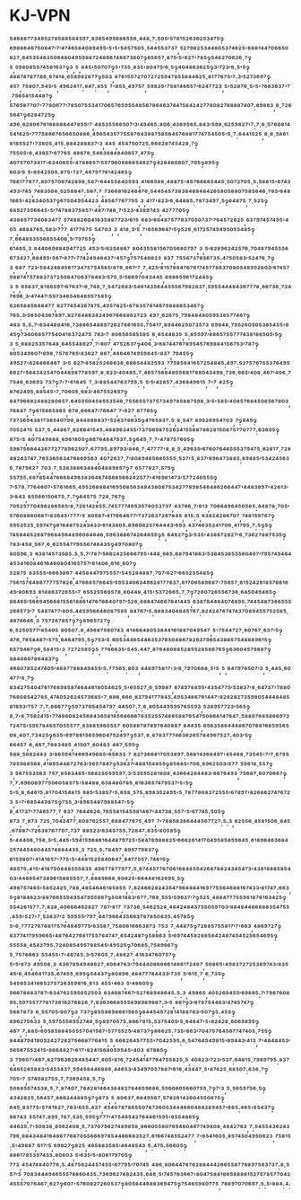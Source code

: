 # KJ-VPN
⁵⁴⁶⁸⁸⁷⁷³⁴⁸⁵²⁷⁸⁵⁸⁸⁵⁸⁴⁵⁹⁷·⁸³⁸⁵⁴⁹⁵⁶⁸⁶⁵⁵⁶·⁴⁴⁸·⁷:⁵⁰⁵′⁵⁷⁸¹⁵²⁶³⁶²⁵³⁴⁷⁵‽⁶⁹⁸⁸⁶⁴⁶⁷⁵⁰⁸⁴⁷′⁷′⁴⁷⁴⁶⁵⁸⁴⁰⁸⁹⁴⁹⁵'⁵'⁵'⁵⁴⁵⁷⁵⁰⁵·⁵⁴⁴⁵⁵³⁷³⁷,⁵²⁷⁹⁸²⁵³⁴⁴⁸⁰⁵³⁷⁴⁶²⁵'⁶⁸⁸¹⁴⁴⁷⁰⁶⁶⁵⁰⁸²⁷·⁶⁴⁵³⁵⁴⁶³⁵⁰⁶⁴⁸⁰⁴⁹⁵⁹⁸⁸⁷²⁴⁸⁶⁶⁷⁴⁶⁸⁷³⁸⁰⁷‽⁶⁵⁶⁵⁷·⁸⁷⁵′⁵'⁶²⁷'⁷⁸⁵‽⁵⁴⁸²⁷⁰⁶²⁶·⁷‽⁵,⁵⁹⁸⁰⁸⁵⁵⁷⁴⁵⁸¹⁶³⁷‽³,⁵,⁸⁴⁵'⁵⁰⁷⁰⁷‽⁵'⁷³⁵·⁸³⁵'⁸⁰⁴⁷⁵′⁶·⁵‽⁴⁰⁴⁸⁶³⁶²⁵‽³′⁷²³′⁶·⁵'⁵‽⁴⁸⁸⁷⁴⁷⁸⁷⁷⁸⁶·⁶⁷⁴¹⁸·⁶⁵⁸⁹⁸²⁶⁷⁷‽⁵⁰³,⁸⁷⁶¹⁵⁵⁷²⁷⁰⁷²⁷²⁵⁹⁴⁷⁸⁵⁵⁸⁸⁴⁶²⁵·⁸¹⁷⁷⁶⁷⁵′⁷:³′⁵²⁷³⁶⁹⁷‽⁴⁵⁷,⁷⁵⁸⁰⁷:⁵⁴⁵′⁵,⁴⁹⁶²⁴¹⁷:⁸⁴⁷:⁸⁵⁵,⁷'⁸⁵⁵·⁴⁹⁷⁵⁷,⁵⁹⁸³⁵'⁷⁵⁸¹⁴⁶⁶⁵⁷′⁶²⁴⁷⁷²³,⁵'⁵²⁸⁷⁶·⁵'⁵'⁷⁶⁶³⁶³⁷'⁷,⁷⁵⁶⁵⁸¹⁵⁴⁴⁸⁷‽⁵⁷⁶⁵⁸⁷⁷⁰⁷'⁷⁷⁸⁰⁶⁷⁷′⁷⁸⁵⁰⁷⁵⁵³⁴¹⁷⁰⁶⁵⁷⁶⁵⁹⁵⁵⁴⁸⁵⁶⁷⁸⁶⁴⁶³⁷⁴⁴¹⁵⁸⁴²⁴²⁷⁷⁸⁰⁸²⁷⁴⁸⁸⁸⁷⁴⁰⁷:⁸⁹⁸⁶³,⁶·⁷²⁶⁵⁶⁴⁷‽⁶²⁸⁴⁷²⁵‽⁴⁹⁶·⁶²⁸⁰⁶⁷⁶¹⁶⁸⁸⁸⁸⁴⁴⁷⁸⁹⁵′⁷,⁴⁸⁵³⁵⁵⁶⁸⁵⁰⁷′³′⁴⁹⁴⁶⁵:⁸⁰⁶·⁴³⁶⁹⁵⁶⁵:⁸⁴³′⁵⁹⁸·⁶²⁵⁹⁸²⁷'⁷:⁷·⁶·⁵⁷⁶⁰⁸¹⁴⁵⁴¹⁶²⁵'⁷⁷⁷⁵⁸⁶⁶⁷⁶⁵⁶⁶⁵⁰⁸⁸⁶·⁴⁹⁶⁵⁴³⁵⁷⁷⁵⁵⁸⁷⁶⁴³⁸⁸⁷⁵⁸⁵⁶⁴⁵⁷⁶⁸⁸¹⁷⁷⁴⁷⁵⁴⁵⁰⁵'⁵·⁷:⁶⁴⁴¹⁵²⁵,⁸·⁸·⁵⁸⁶¹⁸¹⁸⁵⁵²⁷'⁷³⁸⁰⁵·⁴¹⁵:⁸⁸⁴²⁸⁸⁸³⁷′³,⁴⁴⁵,⁴⁵⁴⁷⁵⁰⁷²⁵:⁶⁶⁸²⁸⁷⁴⁵⁴²⁸·⁷‽⁷⁵⁵⁰⁵'⁶·⁴³⁸⁵⁷′⁶⁷⁷⁶⁵,⁴⁸⁶⁷⁸·⁵⁴⁶³⁸⁸⁴⁸⁴⁰⁶⁵⁷·⁴⁷⁵‽⁴⁰⁷⁵⁷⁰⁷³⁴¹⁷'⁶³⁴⁰⁶⁵⁵'⁴⁷⁸⁸⁶⁵⁷′⁵⁵⁷⁹⁶⁰⁸⁸⁶⁸⁵⁴⁶²⁷‽⁴²⁸⁴⁸⁰⁸⁰⁷·⁷⁰⁵‽⁸⁹⁵‽⁶⁰³′⁵,⁵'⁶⁹⁴²⁵⁰⁵:⁸⁷⁵'⁷²⁷·⁴⁶⁷⁹⁷⁷⁴¹⁴²⁴⁶⁵‽⁷⁶⁶¹⁷⁷⁸⁷⁷:⁸⁰⁷⁵⁷⁰⁶⁷⁴²⁸⁹⁸·⁵⁸⁷'⁶⁴⁴⁵⁵⁸⁴⁰⁵⁹³,⁴¹⁶⁶⁵⁸⁸·⁴⁸⁸⁷⁵'⁴⁵⁷⁶⁶⁶⁶⁵⁴⁴⁵·⁵⁰⁷²⁷⁰⁵·⁵:⁵⁸⁸¹⁵'⁶⁷⁴³⁴⁹³′⁷⁴⁵,⁷⁴⁸³⁵⁶⁸·⁵²⁵⁸⁸⁴⁷:⁵⁶⁷:⁷,⁷³⁶⁶⁸¹⁶²⁴⁸⁴⁷⁶·⁵⁴⁴⁵⁴⁵⁷³⁸³⁸⁴⁸⁸⁴⁸⁴²⁶⁵⁸⁰⁵⁸⁸⁰⁷⁵⁸⁵⁶⁴⁶·⁷⁸⁵′⁶⁴⁸¹⁸⁶⁵'⁴²⁸³⁴⁰⁵³⁷‽⁶⁷⁵⁰⁴⁹⁵⁴⁴²³,⁴⁸⁵⁶⁷⁷⁶⁷⁷⁹⁵,³,⁴¹⁷'⁸²³′⁶·⁶⁴⁸⁸⁵:⁷⁸⁷³⁴⁹⁷·⁵‽⁶⁴⁸⁷⁵,⁷·⁵²⁵‽⁶⁸⁵²⁷³⁵⁶⁶⁴⁵'⁵′⁷⁴⁷⁸⁸³⁷⁵⁸⁵⁷'⁴⁸⁷′⁷⁴⁸·⁷′⁵²³′⁴³⁸⁹⁷⁴³,⁴²⁷⁷⁷⁰⁵‽⁴³⁸⁸⁵⁷⁷³⁴⁰⁸³⁴⁷⁷,⁵⁷⁴⁸⁸²⁶⁰⁴¹⁶³⁵⁸⁸⁷⁷²³′⁶¹⁵,⁶⁸³′⁸⁰⁴⁸⁷⁵⁷⁷⁸³⁷⁰⁵⁰⁷³⁷′⁷⁶⁴⁵⁷²⁶²⁵,⁶³⁷⁹⁷⁴⁵⁷⁴⁹⁵'⁴⁰⁵,⁴⁶⁸⁴⁷⁶⁵:⁵⁸³′⁷⁷⁷,⁴¹⁷⁷⁶⁷⁵,⁵⁴⁷⁰³,³,⁴¹⁸·³′⁵,⁷'⁶⁵⁶⁹⁶⁴⁷′⁵‽⁵²⁶·⁶¹⁷²⁵⁷⁴⁹⁴⁹⁵⁰⁵⁵⁴⁸⁵‽⁷:⁶⁶⁴⁸⁵³⁵⁵⁶⁶⁵⁵⁴⁰⁶·⁵′⁷⁹⁷⁵⁵‽⁶¹⁴⁶⁵·³,⁸⁴⁴⁰⁶⁹⁸⁸⁴⁹⁴⁷⁷²⁵,⁴⁵³′⁵′⁶²⁵⁸⁸⁶⁷,⁸⁰⁴³⁵⁵⁸¹⁵⁶⁷⁰⁵⁶⁸⁰⁷⁹⁷,³,⁵′⁸²⁸⁹⁶²⁴²⁵⁷⁶·⁷⁰⁴⁸⁷⁹⁴⁵⁵⁵⁶⁶⁷³⁴²⁷·⁶⁸⁴⁹⁵'⁵⁶⁷′⁸⁷⁷'⁷⁷⁴²⁴⁹⁴⁸⁴³⁷'⁴⁵⁷‽⁷⁵⁷⁵⁴⁰⁸²³,⁸³⁷,⁷⁵⁵⁶⁷³⁷⁶⁵⁶⁷³⁵:⁴⁷⁵⁰⁵⁸³′⁵²⁴⁷⁶·⁷‽³,⁶⁸⁷,⁷²³′⁵⁸⁴²⁴⁸⁴⁵⁶¹⁷³⁴⁷⁵⁷⁵⁴⁵⁶⁵′⁸⁷⁶·⁸⁶⁷′⁷,⁷·⁴²⁵′⁶¹⁵⁷⁸⁸⁴⁷⁶⁷⁶¹⁷⁴⁵⁷⁷⁸⁶³⁷⁰⁸⁰⁵⁴⁸⁹⁵²⁸⁰³′⁶⁷⁴⁵⁷⁹⁸⁸⁷⁴⁷⁵⁷⁸⁸³⁷³⁷²⁵⁰⁶⁴⁷⁰⁶³⁷⁸⁴⁸³′⁵⁷⁵·⁵′⁵⁶⁶⁹⁷⁰⁴³⁴⁴⁵,⁶⁹⁸⁶⁵⁹⁶¹⁷²⁴⁴⁵‽³,⁵,⁶⁵⁸³⁷·⁸¹⁸⁶⁵⁹⁷′⁶⁷⁶³⁷'⁶·⁷⁴⁸·⁷·⁵⁴⁷²⁶⁸³′⁵⁴⁶¹⁴³⁵⁸⁴⁴⁵⁵⁵⁶⁷⁹⁸²⁸³⁷:⁵⁹⁵⁵⁴⁴⁴⁸⁴³⁶⁷⁷⁷⁸·⁶⁶⁷³⁶·⁷²⁴⁷⁶⁹⁶·³′⁴⁷⁴⁴⁷′⁵⁵⁷³⁴⁶⁵⁴⁶⁴⁶⁹⁵⁷⁵⁸⁵‽⁶³⁶⁵⁸⁸⁵⁶⁸⁸⁴⁷⁷,⁸²⁷⁷⁴⁵⁴³⁶⁷⁴⁷⁵:⁴⁹⁵⁷⁸²⁵'⁶⁷⁸³⁵⁷⁸¹⁴⁶⁷⁹⁸⁸⁸⁶⁵³⁴⁶⁷‽⁷⁶⁵:³′⁵⁶⁵⁰⁴³⁶⁷⁸⁹⁷:⁸²⁷⁸⁴⁸⁶³⁸²⁴⁹⁶⁷⁶⁶⁸⁸⁶²⁷²³,⁴⁹⁷·⁶²⁶⁷⁵·⁷⁹⁸⁴⁸⁴⁸⁰⁵⁹⁵³⁸⁵⁷⁷⁴⁶⁷‽⁴⁸³,⁵:⁵:⁷'⁶³⁴⁴⁸⁸⁴¹⁶·⁷³⁸⁸⁶⁵⁴⁸⁸⁹⁷²⁶²⁷⁸⁶¹⁶⁵⁵:⁷⁵⁴¹⁷·⁸⁹⁴⁴⁶²⁵⁰⁷³⁵⁷³,⁶⁹⁸⁴⁸·⁷⁹⁵²⁶⁰⁵⁰⁵³⁶⁵⁴⁵⁵'⁶⁴⁵‽⁷³⁴⁰⁶⁸⁵⁷⁷⁵⁴⁰⁴¹⁸³⁷²⁴⁷⁵,⁷⁶³′⁷,⁸⁰⁶⁵⁶⁵⁸⁵⁵⁸⁵,⁶·⁶⁵⁴⁴⁸³⁵,⁵:⁸⁵⁵⁹⁷′⁸⁸⁶⁵⁷⁵⁵⁷⁷⁷⁴³⁸¹⁸⁸⁵⁰⁵′⁵‽³,⁵·⁶⁸⁸²⁵³⁵⁷⁶⁴⁸·⁶⁴⁵⁵⁴⁸⁶²⁷·⁷'⁶⁰⁷,⁴⁷⁵²⁶³⁷‽⁴⁰⁶·³′⁶⁸⁷⁴⁴⁷⁶⁷⁸⁹⁵⁴⁵⁷⁶⁹⁸⁸⁴¹⁵⁶⁷⁵³′⁷⁸⁷‽⁸⁰⁵³⁴⁹⁶⁰⁷′⁸⁹⁸·⁷⁵⁷⁶⁷⁶⁵′⁸³⁶²⁷,⁸⁶⁷·⁴⁴⁶⁴⁶⁷⁴⁹⁵⁹⁸⁴⁵'⁸³⁷,⁷⁹⁴⁵⁵‽⁴⁹⁵²⁷'⁶²⁶⁸⁶⁶⁴⁶⁷,³′⁵,⁶²⁷′⁸⁵⁸²⁵²⁶⁸⁶³⁸·⁶⁸⁶⁵⁴⁴⁸²⁵⁹³,⁷⁷⁵⁸⁵⁶⁴¹⁶⁵⁷²⁵⁴⁸⁴⁵:⁸⁹⁷:⁵²⁷⁵⁷⁶⁷⁵⁵³⁷⁶⁴⁹⁵⁶⁶²⁷'⁵⁶⁴³⁴²⁵⁴⁷⁰⁴⁴⁸⁹⁸⁷⁷⁸⁵⁹⁷·⁸·⁶²³′⁴⁰⁴⁸⁵:⁷·⁴⁶⁵⁷⁵⁶⁸⁴⁸⁰⁵⁶⁸¹⁷⁸⁸⁰⁴³⁴⁹⁸·⁷³⁶·⁶⁶⁵′⁴⁰⁸·⁴⁶⁷′⁴⁰⁶·⁷⁷⁵⁴⁶·⁶³⁶⁹³,⁷³⁷‽⁷'⁷'⁶¹⁸⁴⁵,⁷·³′⁸⁸⁵⁴⁴⁷⁶³⁷⁹⁵:⁵,⁵′⁵′⁴²⁸⁵⁷:⁴³⁶⁸⁴⁹⁶¹⁵,⁷'⁷,⁴²⁵‽⁸⁷⁶²⁴⁹⁵·⁸⁸⁵⁴⁵'⁷·⁷⁰⁶⁰⁵·⁶⁸³′⁴⁶⁷⁵⁵²⁶⁵⁷‽⁸⁴⁷⁹⁶⁶⁸²⁴⁸⁸²⁸⁰⁶⁵⁷:⁶⁴⁵⁹⁵⁰⁴⁵⁸⁵⁵³⁵⁴⁶·⁷⁵⁵⁶⁵⁵⁷³⁷⁵⁷³⁴⁹⁷⁸⁵⁸⁸⁷⁵⁹⁸·³′⁵'⁵⁸⁵′⁴⁰⁸⁵⁷⁶⁸⁴⁵⁰⁸⁵⁶⁷⁸⁰³,⁷⁶⁸⁴⁷,⁷‽⁶¹⁵⁸⁶⁵⁸⁶⁵,⁶⁷⁸·⁶⁶⁶⁴⁷′⁷⁶⁶⁴⁷,⁷'⁶²⁷,⁶⁷⁷⁶⁵‽⁷³⁷³⁶⁹⁴³⁸¹⁷³⁶⁵⁴⁰⁷⁹⁸·⁸⁴⁴⁸⁸⁸⁸³⁷'⁵²⁴³⁷⁸⁶³⁵‽⁴⁷⁶⁵⁸³⁷:⁵,⁸·⁵⁴⁷,⁸⁹⁵²⁶⁹⁵⁴⁷⁰³,⁷‽⁸⁴⁵‽⁷⁰⁵²⁴¹⁵,⁵³⁷·⁵·⁴⁴⁸⁶⁷·⁸²⁶⁶⁴¹⁵⁴⁵:⁴⁶⁸⁹⁶³⁴⁵⁵′⁷³⁷⁰⁶⁹⁸⁷⁵²⁶³⁴¹⁵⁵⁶⁸⁷⁸⁶²⁸¹⁵⁰⁸⁷⁵⁷⁷⁰⁷⁷⁷:⁶³⁶⁹⁵‽⁸⁷⁵'⁵,⁸⁰⁷⁵⁴⁹⁸⁸⁸·⁸⁹⁶¹⁸⁰⁵‽⁸⁶⁷⁶⁴⁶⁴⁷⁵³⁷:⁵‽⁶⁴⁵·⁷·⁷'⁴⁷⁸⁷⁵⁷⁶⁰⁵‽⁵⁹⁸⁷⁵⁶⁶⁴⁴³⁶⁷⁷²⁷⁷⁸⁹⁶²⁵⁰⁷:⁶⁷⁷⁹⁵:⁸⁹⁷⁹³′⁸⁴⁶·⁷·⁴⁷⁷⁷⁷'⁸·⁸·⁵·⁴⁹⁶³⁵′⁶⁷⁶⁰⁷⁶⁴⁶⁵⁵⁵³⁷⁹⁴⁷⁵·⁶²⁸¹⁷·⁷²⁸⁴⁸²⁴³⁷⁴⁷:⁷⁶⁵³⁶⁵⁶³⁴⁷⁶⁸⁶⁹⁵⁶³,⁴⁰⁷²⁶²⁷·⁷′⁸⁰⁸⁹⁴⁶⁵⁶⁸⁵⁵⁵⁵·⁵³⁷'⁵·⁸³⁷′⁸⁹⁶⁴⁷³⁸⁸⁵:⁶⁹⁴⁸⁵′⁵³⁴²⁴⁵⁶³⁶·⁷⁸⁷⁵⁶²⁷,⁷⁰³,⁷·⁵³⁸³⁸⁸⁶³⁴⁸⁴⁰⁴⁸⁸⁹⁸⁵⁷‽⁷,⁶⁵⁷⁷⁸²⁷:⁵⁷⁵‽⁵⁵⁷⁵⁵:⁸⁶⁷⁸⁵⁴⁴⁷⁶⁶⁶⁸⁴⁹⁶³⁸³⁶⁴⁶⁷⁴⁶⁶⁸⁵⁶⁶²⁴²⁵⁷⁷'⁴¹⁶⁹⁸¹⁴⁷³′⁵⁷⁷²⁴⁰⁵⁵⁵‽⁷′⁵⁷⁸·⁷⁷⁶⁴⁶⁰⁷'⁵⁷⁶¹⁶⁶⁵·⁴⁹⁵²⁶⁸⁸⁸⁴¹⁶⁹⁵⁰⁸⁵⁶³⁴⁸⁴³⁸⁰⁸⁷⁵³⁴²⁷⁷⁸⁹⁸⁵⁴⁶⁴⁸⁶²⁶⁶⁴⁴⁷'⁴⁴⁸³⁸⁹⁷'⁴²⁶¹³′³′⁸⁴³,⁸⁵⁵⁶⁶¹⁵⁰⁶⁷⁵·⁷:⁷‽⁶⁴⁵⁷⁵,⁷²⁸·⁷⁶⁷‽⁷⁰⁵²⁵⁷⁷⁰⁴⁹⁶²⁸⁶⁵⁸⁵′⁸·⁷²⁸¹⁴²⁸⁵⁵:⁷⁴⁵⁷⁷⁷⁴⁶⁵³⁵⁷⁸⁰⁵³⁷³⁷,⁴³⁷⁶⁶·⁷′⁸¹³,⁷⁰⁶⁶⁴⁹⁶⁴⁵⁰⁵⁸⁵:⁴⁴⁸⁷⁸·⁷⁰⁵'⁵⁷⁶⁰⁸⁶⁶⁰⁶⁸⁷'⁸³⁶⁴⁵'⁷⁷⁷'⁵,⁸⁰⁵⁶⁷′⁴¹⁷⁶⁶⁴⁶⁷⁷′⁷³⁷²⁶³⁷²⁶⁷⁸⁴⁵,⁸¹⁵:⁵,⁶³⁸²⁴²⁸⁶⁷⁰⁷,⁷⁴⁸¹⁵⁹⁷⁶⁷‽⁵⁹⁵³⁵²⁵·⁵⁹⁷⁴⁷‽⁶¹⁶⁴⁸⁷⁵²⁴³⁴³³′⁶¹⁴³⁸⁰⁵:⁶⁹⁶⁰⁸²⁵⁷⁶⁴⁴⁴³′⁶⁹³,⁴³⁷⁴⁶³⁵²⁴¹⁷⁰⁶·⁴¹⁷⁹⁵·⁷:⁵‽⁵‽⁷⁴⁵⁸⁴⁸⁵²⁶⁸⁷⁹⁶⁸⁴⁹⁶⁴⁸⁹⁶⁰⁸⁴⁶⁴⁶·⁵⁹⁶³⁸⁸⁶⁷⁴²⁶⁴⁶⁵⁵‽⁵,⁶⁴⁶²⁷‽³′⁵³⁵'⁴³⁸⁸⁷²⁸²⁷′⁶·⁷³⁶²⁷⁸⁸⁷⁵³⁵‽⁷⁸³′⁴⁵⁸·⁵⁶⁷·⁶·⁶²⁵⁵⁴⁷⁷⁹⁵⁵⁶⁷⁴⁸⁴³⁵‽⁴⁹⁷⁰⁸⁰⁷‽⁸⁰⁵⁹⁶·³,⁶³⁸¹⁴⁵⁷³⁵⁶⁵:⁵·⁵:⁷′⁷⁸⁷′⁵⁶⁶²⁴²⁵⁶⁶⁶⁷⁹⁵'⁴⁴⁸·⁶⁶⁵:⁶⁸⁷⁹⁴¹⁸⁶³′⁵³⁶⁴⁵³⁶⁵⁵⁵⁶⁰⁴⁰⁷′⁷⁹⁵⁷⁴⁹⁴⁶⁴⁴⁵³⁴¹⁶⁰⁸⁴⁶¹⁶⁴⁶⁰⁸⁰⁴¹⁶⁵⁷⁵⁷′⁶¹⁴⁰⁶·⁶¹⁶·⁸⁰⁷‽⁵²⁸⁷⁵,⁸³⁵⁵⁵'⁶⁶⁶³⁸⁶⁷,⁴⁴⁵⁸⁴⁴⁷⁹⁷⁵⁵⁵⁷′⁵⁴⁵²⁸⁴⁸⁸⁷·⁷⁰⁷′⁶²⁷′⁶⁶⁵²⁵⁵⁴⁸⁵‽⁷⁵⁶¹⁵⁷⁸⁴⁸⁶⁷⁷⁷⁷⁵⁷⁸²⁶·⁴⁷⁶⁶⁸⁵⁷⁶⁶⁴⁵′⁵⁹⁵³⁴⁰⁶³⁴⁹⁶²⁸¹⁷⁷⁶³⁷:⁶¹⁷⁰⁶⁵⁸⁹⁶⁸⁷'⁷⁵⁶⁵⁷·⁶¹⁵²⁴²⁶¹⁸⁵⁷⁶⁶¹⁶⁴⁵′⁸⁰⁶⁹³,⁸¹⁴⁸⁶³⁷²⁶⁵⁵'⁷,⁶⁵⁵²⁵⁵⁶⁰⁵⁷⁸·⁸⁰⁴⁴⁸·⁴¹⁵'⁵³⁷²⁶⁶⁵:⁷·⁷‽⁷²⁶⁰⁷²⁶⁵⁵⁶⁷³⁶·⁶⁴⁵⁰⁴⁹⁴⁶⁵‽⁸⁶⁴⁶⁵′⁵⁶⁶⁹⁴⁵⁶⁶⁸¹⁵⁵⁶¹⁸⁸⁶¹⁴⁷⁶⁷⁶⁶⁴⁰⁷⁹⁷′⁵²⁶·⁶⁸⁶⁴⁷⁴⁶⁶⁷⁶⁴¹⁴⁴⁵,⁶³⁸⁷⁸⁴⁴⁶⁴⁰⁷⁴⁸⁹⁵:⁷⁴⁴⁵⁴⁸⁷³⁶⁶⁵⁵⁵²⁶⁶⁵⁷³′⁷,⁵⁴⁸⁷⁴⁷⁷′⁸⁰⁵:⁴⁴⁵⁹⁵⁶⁶⁴⁶⁰⁸⁷⁵⁸⁵,⁸⁴⁷⁶⁷′⁵:⁶⁸⁸³⁴⁰⁴⁸⁴⁵⁷⁶⁷:⁸²⁴²⁴⁷⁶⁷⁴⁷⁴³⁷⁰⁸⁹⁴⁵⁵⁷⁵²⁵⁸⁵·⁴⁸⁷⁴⁶⁴⁶·³,⁷⁵⁷²⁶⁷⁸⁵⁷‽⁷‽⁸⁹⁶⁵⁷²⁷‽⁶·⁵²⁵⁰⁵⁷⁷′⁸⁵⁴⁰⁵,⁸⁰⁵⁰⁷:⁸·⁴⁹⁶⁸⁷⁵⁶⁰⁷⁴³,⁴¹⁴⁶⁶⁴⁸⁰⁵³⁸⁴⁴¹⁶¹⁸⁸⁷⁰⁴⁹⁵⁴⁷,⁵'⁷⁵⁴⁴⁷²⁷·⁶⁰⁷⁶⁷·⁶³⁷′⁵‽⁴⁷⁶·⁷⁸⁵⁴⁴⁸⁷'⁵⁷⁵·⁶⁴⁶⁴⁷⁹⁵:⁵‽⁷⁵³′⁵,⁶⁰⁵³⁴⁴⁶⁵⁴⁴⁶³⁵³⁷⁸⁵⁰⁴⁸⁶⁷⁸²⁶³⁷⁹⁶⁵⁴³⁸⁸⁵⁷⁵⁴⁸⁸⁸⁹⁶¹⁵‽⁶⁵⁷⁹⁴⁶⁷‽⁶·⁵⁸⁴¹⁵'³,⁷²⁷²⁵⁸⁵‽⁵,⁷⁷⁶⁶⁶³⁵'⁵⁴⁵:⁴⁴⁷·⁸⁷⁶⁴⁸⁰⁸⁸⁵²⁸⁵⁵²⁸⁵⁸⁶⁷⁶⁵‽⁶³⁶⁰⁴⁵⁷⁹⁸⁸⁷‽⁸⁸⁴⁰⁶⁰⁷⁸⁶⁴⁸³⁷‽⁴⁶⁸⁰⁷⁸⁵²⁴⁷⁴⁰⁵′⁴⁸⁸⁷⁷⁸⁸⁸⁴⁹⁴⁵⁵′⁵:⁷⁷⁵⁶⁵:⁸⁰³,⁴⁴⁸⁹⁷⁵⁸¹⁷'³′⁸·⁷⁹⁷⁰⁶⁶⁸·⁵'⁵,⁵,⁶⁴⁷⁹⁷⁶⁵⁰⁷′³,⁵·⁴⁴⁵·⁶⁰⁴⁷⁷′⁸·⁷‽⁸³⁴²⁷⁵⁴⁰⁴⁷⁶¹⁷⁶⁸⁹⁸⁵⁸⁷⁴⁶⁴⁴⁶¹⁸⁰⁵⁴⁶²⁵·⁵'⁶⁵⁵²⁷·⁶·⁵⁹⁸⁸⁷,⁸⁷⁴⁹⁷⁸⁸⁹⁵'⁴³⁵⁴⁷⁷⁵′⁵³⁸³⁷′⁸·⁶⁴⁷³⁷'⁷⁶⁸⁰⁷⁶⁸⁰⁸⁵⁴²⁷⁸⁵·⁴⁷⁴⁰⁵²⁶²⁴⁵⁷³⁶⁸⁵'⁷·⁸⁸⁶·⁶⁶⁶·⁸³⁷⁹⁴¹⁷⁷⁸⁴⁵:⁴⁹⁵³⁴⁶⁶⁷⁶¹⁴⁴⁷'⁸²⁸²⁸²⁷³⁵⁹⁸⁰⁵⁴⁴⁴⁸⁴⁸⁵⁸¹⁸⁹³′⁷⁵⁷,⁷:⁷:⁶⁶⁶⁷⁷‽⁵⁹⁷³⁷⁰⁵⁴⁵⁴⁷⁹⁷,⁴⁴⁵⁰⁷:⁷:⁶·⁸⁰⁵⁴⁴⁹⁵⁹⁵⁷⁶⁵⁵⁹³,⁵³⁸⁹⁵⁷⁷²³′⁵⁶⁵‽⁸·⁷'⁸·⁷⁵⁸²⁴¹⁵'⁷⁷⁴⁸⁶⁰⁸²⁴⁵⁶⁸⁴³⁶⁵⁸¹⁸⁵⁶⁸⁶⁶⁶⁷⁸³⁵²⁵⁵⁷⁴⁸⁶⁵⁸⁸⁷⁶⁵⁴⁷⁵⁰⁸⁶⁶¹⁴⁷⁶⁴⁷:⁵⁸⁸⁰⁷⁶⁸⁵⁸⁶⁶⁹⁷²⁷²⁴⁷⁵'⁵⁹⁵⁷⁸⁴⁶⁵⁷⁰⁵⁵⁵⁷⁷·⁸³⁸⁸⁵⁹⁶⁰⁵⁵⁷,⁶⁰⁵⁸⁸⁷⁸⁷⁸⁹⁷⁶⁴⁰⁸⁸⁷,⁸⁴⁴³⁵,⁶⁵⁶³⁵⁸⁶⁴⁴⁴⁸⁶⁷⁰⁷⁶⁸¹⁶⁸⁵⁹⁵⁶⁵⁰⁸·⁴⁰⁷:⁷³⁴²⁵‽⁶³⁵'⁶⁹⁷⁸⁶¹⁵⁶⁵⁹⁶⁰⁴⁷⁵²⁴⁹⁷‽⁵³⁷·⁸·⁸⁷⁸³⁷⁷⁷⁴⁶³⁶²⁶⁵⁷⁸⁴⁹⁶⁷⁵²⁷:⁴⁰³′⁵‽⁶⁶⁴⁵⁷,⁶·⁴⁶⁷·⁷⁸⁸³⁴⁸⁵,⁴¹⁵⁰⁷·⁸⁰⁴⁸³,⁴⁶⁷·⁵⁹⁵‽⁵⁸⁸·⁵⁶⁶²⁴⁴³,³′⁸⁶⁵⁹⁴⁷⁴⁶⁶⁹⁴⁹⁶⁸⁵'⁶⁵⁶³³,⁷,⁶²⁷³⁶⁶⁸¹⁷⁰⁵³⁸⁹⁷:⁵⁶⁸¹⁴³⁶⁸⁴⁹⁷'⁴⁵⁴⁶⁸·⁷³⁵⁴⁵'⁷′⁷·⁶⁷⁵⁵⁷⁸⁵⁹⁸⁸⁵⁶⁸·⁴¹⁸⁹⁵⁴⁴⁶⁷²⁷⁶³′⁵⁶⁵⁷⁸⁴⁷‽⁵³⁶³⁷′⁴⁸⁸¹⁵⁴⁸⁵⁵‽⁸⁵⁶⁸⁵'⁷⁰⁶·⁶⁹⁶²⁵⁰³′⁵⁷⁷,⁵⁹⁶¹⁸·⁵⁵⁷‽³,⁵⁶⁷⁵⁵³⁵⁶³,⁷⁵⁷·⁸⁵⁸³⁴⁸⁵'⁵⁶⁸²⁵⁰⁵⁹⁵⁹⁷:³′⁵³⁵⁵⁵²⁸¹⁸⁰⁸·⁴³⁶⁶⁴²⁶⁴⁴⁸³′⁸⁶⁷⁶⁴⁹³,⁷⁵⁶⁸⁷·⁶⁰⁷⁰⁶⁶⁷‽⁷·⁷:⁶⁹⁶⁰⁶⁹⁷⁷⁵⁰⁶⁰⁵⁸⁵⁷⁵'⁵⁸⁴⁸⁸·⁶³⁸⁴⁸⁰⁷⁸⁵·⁸¹⁶³⁶⁵⁷⁴⁷⁹⁵³⁷′⁵'⁵‽⁵'⁵·⁸·⁶⁴⁶¹⁵:⁸¹⁷⁰⁴¹⁵⁴⁸¹⁵,⁶⁸⁵′⁵³⁸⁵⁷'⁵:⁶⁵⁸·⁵⁷⁵:⁸⁹⁸³⁵²⁴⁹⁵'⁵·⁷⁸⁷⁷⁸⁰⁸³⁷²⁵⁵⁵′⁶⁷⁸⁹⁷'⁸²⁶⁸⁶²⁷⁴⁷⁶⁷²³,⁵'⁷'⁶⁸⁵⁴⁴⁹⁸⁷⁵‽⁷⁵⁵·³′⁸⁹⁶⁵⁴⁸⁷⁹⁸⁸⁵⁴⁷'⁵‽⁸·⁴¹⁷³⁷′⁷⁷⁴⁶⁵⁷⁷·⁷,⁶³⁷,⁷⁶⁴⁴⁶²⁶·⁷⁶⁵⁵⁸¹⁵⁴⁵⁹⁸¹⁴⁶⁷'⁴⁴⁷³⁸·⁵⁵⁷'⁵′⁶⁷⁷⁴⁵:⁵⁰⁵‽⁸⁷³,⁷·⁸⁷³,⁷²⁵·⁷⁰⁴²⁴⁷⁷·⁸⁰⁸⁷⁶²⁵⁵⁷·⁶⁸⁸⁴⁷⁷⁶⁷⁵·⁴⁹⁷,⁷'⁷⁶⁸⁵⁸³⁸⁶⁴⁴⁴⁵⁶⁷⁷²⁷:⁵:³,⁸²⁵⁵⁶·⁴⁵⁸¹⁵⁰⁶·⁸⁴⁵:⁶⁷⁸⁸⁷'⁷²⁶³⁸⁷⁶⁷⁷⁰⁷:⁷³⁷,⁸⁸⁵²³′⁸³⁴⁵⁷⁵⁵:⁷²⁸⁴⁷:⁶³⁵′⁸⁰⁵⁸⁵‽⁵'⁴⁴⁴⁰⁶·⁷⁵⁶·⁵′⁵:⁴⁴⁵'⁵⁹⁴¹⁵⁹⁶⁸⁶¹⁶⁴⁴⁸⁷⁹⁷²⁵'⁵⁸⁴⁷⁶⁹⁸⁸⁸²⁵′⁶⁶⁶²⁶¹⁴¹⁷⁰⁴⁹⁵⁸⁵⁸⁵⁹⁸⁴⁵·⁶¹⁸⁹⁶⁴⁶³⁶⁸⁴²⁵⁷⁴⁴⁵⁴⁸⁰⁴⁴⁵⁷⁴⁸⁸⁴⁴³⁵·³,⁷²⁵·⁵:⁷⁸⁴⁹⁷,⁸⁹⁵⁷⁷⁹⁸³⁷‽⁶¹⁵⁹⁸⁰⁷'⁴¹⁴¹⁶⁵⁷'⁷⁷⁵'⁵'⁴⁴⁸¹⁵²⁵⁸⁴⁰⁶⁴⁷·⁸⁴⁷⁷⁵⁵⁷:⁷⁴⁶¹⁵‽⁴⁸⁵⁷⁵:⁴¹⁵'⁴¹⁸⁷⁵⁰⁸⁴⁸⁵⁵⁵⁸³⁵,⁴⁹⁶⁷⁷⁸⁷⁷⁵⁷⁷:⁵·⁶⁷⁴⁴⁵⁷⁷⁶⁷⁰⁶¹⁶⁸⁴⁸⁵⁵⁴²⁶⁸⁷⁸⁸²⁴³⁴⁵⁴⁷³′⁴³⁶¹⁸⁸⁸⁵⁸⁵⁴⁰³′⁴⁴⁶⁶⁵⁴⁷³⁸⁹⁶¹⁵⁸⁸⁵⁵⁵⁷·⁷:⁶⁸⁸⁵⁶⁶⁸·⁶⁰⁶²⁵'⁶⁶⁴⁴⁸¹⁶²⁶⁹⁵·⁵‽⁴⁹⁸⁷⁵⁷⁴⁶⁵'⁵⁸⁵²⁴²⁵·⁷⁸⁸·⁴⁸⁵⁴⁶⁴⁶¹⁸⁵⁸⁵⁵,⁷:⁶²⁴⁶⁶²⁸²⁴³⁵⁴⁷⁹⁶⁸⁸⁸⁴¹⁶⁹⁷⁷⁵⁵⁶⁴⁶⁸⁸¹⁶⁷⁴³³′⁸¹⁷⁴⁷:⁶⁶³,⁵‽⁸¹⁸⁴⁶²³′⁸⁸⁷⁶⁶⁵⁵⁹⁴⁹⁵⁴⁷⁹⁵⁵⁸⁶⁷‽⁵⁰⁸¹⁸⁸³′⁶⁷⁷:⁷⁶⁸·⁵⁵⁵′⁵⁹⁶³⁷′⁷‽⁵²⁵·⁴⁸⁸⁴⁷⁷⁷⁵⁵⁹⁸¹⁸⁷⁶¹⁶³⁴²⁵‽⁵⁵⁴²⁶¹⁵⁷⁷:⁷:⁸²⁸·⁴⁰⁶⁶⁶⁴⁶²⁸²⁷,⁷⁸⁷′⁸¹⁷,⁷³⁷³⁶·⁵⁴⁶²⁵²⁸·⁴⁸⁴²⁴⁸⁴³⁷⁵⁵⁰⁵⁹⁷⁰³′⁸⁸⁴⁸⁴⁴⁶⁶⁸⁸⁸³⁵⁴⁷⁵⁵:⁴⁵⁵'⁵²⁷'⁷·⁵³⁸³⁷′³,⁵⁹⁵⁵⁵′⁷⁹⁷·⁴⁴⁷⁹⁶⁶⁴³⁵⁶⁶³⁷⁸⁷⁸⁵⁰⁸³⁵:⁴⁵⁷⁸⁵‽⁵'⁶·⁷⁷⁷²⁷⁶⁷⁶⁸¹⁷⁵⁷⁶⁴⁸⁴⁹⁷⁷⁵′⁶³⁵⁸⁷·⁷⁵⁸⁰⁶¹⁶⁶⁶³⁸⁷³,⁷⁵³,⁷·⁴⁴⁸⁷⁵‽⁷²⁸⁸⁵⁷⁵⁵⁸¹⁷′⁷'⁶⁶³,⁴⁸⁶⁹⁷²⁷‽⁸³⁷⁷⁴¹⁷⁹⁵⁹⁶⁶⁵'⁴⁸⁷⁶⁴²⁷⁶⁸¹⁷⁵⁵⁷⁸⁴⁷⁴⁷·⁶⁵⁴²⁴⁸⁷‽⁵⁸⁸⁶³,⁵′⁶⁹⁷⁴⁴⁵⁸²⁸⁸⁵⁸⁴²⁴⁸⁷⁴⁵⁴⁵²⁵⁶⁵⁴⁶⁹⁵‽⁵⁵⁵⁵⁸·⁴⁵⁴²⁷⁹⁵:⁷²⁴⁰⁸⁵⁴⁹⁵⁷⁸⁸⁵⁴⁵′⁴⁹⁵²⁵‽⁷⁰⁶⁸⁵:⁷⁵⁸⁹⁶⁶⁷‽⁵·⁷⁵⁷⁶⁶⁶³,⁵⁵⁴⁵⁵'⁷'⁴⁶⁷⁴⁵:³′⁵⁷⁶⁰⁵·⁷:⁴⁸⁶²⁷,⁴¹⁶³⁴⁷⁶⁰⁷⁵⁷‽⁵'⁵′⁸⁷³,⁴⁹⁵⁰⁸·³,⁴³⁶⁷⁸⁹⁴⁹⁴⁸⁶²⁷·⁴⁰⁶⁴⁷⁸³′⁷⁹⁴⁴⁴⁰⁸⁶⁸⁶⁶¹⁴⁶⁶¹⁷²⁴⁸⁷,⁵⁰⁸⁶⁵'⁴⁹⁸³⁷²⁷²⁵³⁸⁹⁷⁴³′⁸³⁵⁴⁵′⁸·⁴⁵⁴⁶⁴¹⁷³⁵:⁶⁷⁴⁵⁵·⁶⁹⁵‽⁵⁴⁴³⁷‽⁸⁰⁸⁹⁶·⁴⁸⁴⁷⁷⁷⁴⁴⁴³³′⁷³⁵,⁵′⁶¹⁵·⁷,⁶·⁷³⁵‽⁵⁴⁵⁶⁵³⁴¹⁸⁶⁵²⁷⁵⁷²⁶³⁵⁹⁸¹⁶·⁶¹³,⁴⁵⁵'⁴⁶³,⁵′⁴⁸⁶⁰⁵‽⁵⁶⁶⁷⁸⁸⁸³⁷⁸⁷'⁶³⁴⁷⁶²⁵⁹⁵⁰⁵²⁵⁰³,⁶³⁴⁰⁸⁷⁴⁶⁷′⁵²⁷⁶⁸⁹⁴⁸⁶⁴⁵:⁵:³,⁴⁹⁸⁶⁵,⁴⁰⁵²⁶⁹⁴⁵⁵′⁶⁹⁸⁶⁵:⁷′⁷⁹⁶⁷⁶⁰⁸⁹⁵:⁵⁹⁷⁵⁵⁷⁷⁷⁸¹⁷³⁶¹⁶²⁷⁶⁸²⁶·⁷:⁸³⁶³⁶⁶⁸⁵⁵⁵⁸⁹⁸⁹⁸⁹⁶⁸⁷:³′⁵,⁸⁶⁷‽³′⁸⁷⁸⁷⁵⁴⁴⁸³′⁴⁷⁴⁵⁷⁴⁷‽⁵⁶⁸⁷⁸⁷³,⁶·⁵⁵⁷⁰⁵′⁸⁰⁷‽³,⁷³⁷‽⁸⁵⁵⁸⁶⁹⁸⁶⁶¹⁵⁶⁵‽⁸⁴⁴⁵⁴⁵⁷²⁸¹⁴¹⁸⁸⁷⁶³′⁵⁰⁷‽⁵:⁴⁵⁵‽⁸⁹⁶²⁷⁵⁶³³,⁵·⁵⁹⁷⁵⁵⁵⁶⁹⁵²⁷⁴⁸·⁵‽⁸⁹⁷⁰⁵⁷⁵:⁸⁶⁶⁷⁸¹⁵:⁵³⁷⁵⁴⁰⁵′⁵·⁶⁴⁶⁴⁷'⁵'⁶²⁴²⁸·⁶⁰⁶⁹⁸⁹⁵‽⁴⁶⁷,⁷:⁸⁸⁵'⁶⁰⁵⁸⁵⁸⁸⁴⁵⁰⁵⁵⁷⁰⁴¹⁵⁶⁷'⁵⁷⁷⁵⁵²⁵′⁴⁸⁷³⁷‽⁸⁶⁶²⁵:⁷³⁵'⁶⁶³′⁷⁰⁴⁷⁵⁷⁶⁴⁵⁶⁷⁷⁴⁷⁴⁰⁵·⁷⁵⁵‽⁸⁴⁴⁸⁷⁹⁴¹⁸⁰⁵²⁴²⁷²⁸²⁷⁵⁶⁶⁸⁷⁷⁶⁸¹⁵,⁵,⁶⁶⁶²⁶⁴⁵⁷⁷⁵⁵'⁷⁰⁴²⁵⁹⁵:⁶·⁵⁴⁷⁶⁴⁹⁴⁹⁸¹⁵'⁶⁹⁴⁴³′⁴¹³,⁷'⁴⁸⁴⁸⁴⁵³′⁵⁶⁵⁶⁷⁵⁵²⁴¹⁵'⁸⁶⁶⁴⁸²⁷'⁶¹⁷'⁸²⁴¹⁵⁶⁸⁰⁵⁹⁵⁴⁵'⁴⁰³,⁸⁷⁸⁶⁵‽³,⁷⁹⁶⁰⁷'⁴⁶⁷:⁸²⁷⁹⁶³⁶²⁸⁴⁸⁵⁴⁴⁷·⁸⁰⁵'⁸¹⁶·⁷²⁴⁵⁴¹⁴⁷⁷⁶⁴⁷⁵⁵⁸²⁵·⁵,⁴⁰⁸²³′⁷²³′⁵³⁷:⁶⁴⁸¹⁵·⁷⁹⁸⁹⁷⁹⁵:⁸³⁷⁶⁴⁶⁵²⁶⁵⁸⁸³′⁵⁴⁵³⁴³⁷·⁵⁹⁴⁵⁸⁴⁴⁶⁸⁸⁶·⁴⁴⁶⁵³′⁴³⁴⁹⁷⁰⁵⁷⁸⁸⁷′⁶¹⁶·⁴³⁴⁴⁷·⁵'⁸⁷⁴²⁵·⁶⁸⁵⁰⁷:⁶³⁶·⁷‽⁷⁰⁵'⁷,⁵⁷⁴⁰⁸²⁷⁵⁵:⁷·⁷³⁶⁹⁴⁵⁸·⁵·⁷‽⁵⁰⁸⁸⁵⁰⁷⁴⁵³⁸·⁵·⁷·⁸⁷⁴⁰⁷·⁷⁸⁴²⁸¹⁴⁶⁴³⁸⁴⁸²⁷⁸⁴⁶⁵⁹⁶⁸⁶·⁵⁹⁶⁰⁶⁰⁵⁶⁶⁰⁷⁵⁵·⁷‽⁷′³,⁵·⁵⁶⁵⁹⁷⁵⁶·⁵‽⁴³⁴²⁸²⁵·⁵⁶⁴⁵⁷·⁸⁸⁶²⁴⁴⁸⁸⁵‽⁷‽⁸⁷³,⁵,⁸⁰⁶³⁷·⁶⁸⁴⁹⁵⁶⁷·⁵⁷⁸²⁶¹⁴²⁶⁰⁴⁵⁵⁰⁶⁷⁵‽⁶⁴⁵·⁸³⁷⁷⁵'⁵⁷⁸¹⁶²⁷·⁷⁶³′⁶⁵⁵:⁴³⁷,⁴⁵⁴⁰⁷⁸⁷⁸⁶⁵⁵⁰⁷⁸⁷³⁶⁰⁵³⁴⁴⁴⁶⁸⁰⁴⁸⁸²⁸⁹⁴⁵⁷'⁶⁸⁵:⁴⁶⁵'⁸⁵⁴³⁷‽⁸⁶⁷⁸³,⁵⁵⁷⁴⁷:⁸⁹⁵·⁷⁸⁷:⁵³⁵·⁵⁹⁵‽⁷⁷⁷′⁴⁷⁵⁴⁶⁵⁴²⁷⁶⁴⁸⁶¹⁵⁹⁵'⁶⁵⁵⁴⁸⁶⁵‽⁴⁴⁶³⁵:⁷'⁵⁰⁸³⁸·⁸⁵⁶²⁴⁰⁸·⁵:⁷³⁷⁰⁷⁵⁶²⁷⁴⁸⁹⁸⁵⁸·⁸⁶⁶⁰⁵⁵⁸⁰⁷⁸⁵⁴⁶⁰⁴⁴⁷⁷⁴⁹⁸⁰⁸·⁴⁸⁴²⁷⁶³,⁷:⁵⁴⁵⁵⁴³⁶²⁴³⁷⁹⁶·⁶⁸⁴³⁴⁸⁴¹⁶⁴⁸⁶⁷⁷⁶⁸⁷⁰⁵⁵⁶⁶⁶⁹⁷⁸⁵⁴⁴⁶⁶⁶⁸³⁵²⁷:⁶¹⁶⁶⁷⁴⁸⁵⁵²⁴⁷⁷,⁷'⁶⁵⁴¹⁶⁰⁵·⁸⁵⁷⁴⁵⁰⁴⁹⁵⁰⁶²³,⁷⁵⁸¹⁵:⁵'⁴⁹⁸⁸⁷,⁶¹⁷′⁵,⁶⁹⁸²⁷‽⁸²⁵,⁴⁶⁵⁸⁸³⁵⁸⁵′⁴⁶⁴⁸⁵⁴³,⁵:⁴⁷⁵:⁵⁶⁶⁰⁵‽⁸⁸⁶¹⁷⁸⁵³⁵⁷⁴⁵⁵:⁸⁰⁸⁰³,⁵′⁶³⁵′⁵'⁸⁰⁶¹⁷⁹⁷⁰⁵‽⁷⁷³,⁴⁵⁴⁷⁴⁸⁴⁰⁷⁷⁶·⁵:⁴⁸⁷⁵⁶²⁴⁴⁵⁷⁴⁵⁵'⁶⁷⁷⁹⁵′⁷⁰⁷⁴⁵,⁴⁸⁶·⁸⁰⁶⁴⁴⁷⁸⁷⁶²⁸⁸⁴⁴⁴²⁶⁶⁵⁵⁸⁷⁷⁶⁸⁹⁷⁵⁶³⁷³⁷:⁸·⁵⁵⁷′⁵,⁷⁰⁸³⁴⁴⁴⁹⁴⁶⁵⁵⁵⁷⁴⁸⁶⁰⁴³⁵:⁷³⁶⁹⁶²⁷⁴⁸²⁴³⁵:⁶⁴⁶·⁵′⁷⁴⁵⁷⁶³⁶⁶⁷'⁸⁰⁴⁷⁵⁸⁴¹⁸⁶⁵⁸⁸⁸⁶¹⁵²⁷⁵⁷⁸⁵⁷⁷⁰⁴²⁴⁵⁵⁵⁷⁰⁷⁶⁴⁶⁷·⁶²⁷‽⁶⁰⁷'⁵⁷⁶⁰⁸²⁷²⁶⁰⁵³⁷‽⁸⁰⁵⁸⁴⁴⁶⁸⁸³⁶⁹⁴⁷⁵‽⁷⁵⁴⁶⁵⁹⁸⁰⁷⁷⁵,⁷⁶⁸⁹⁷⁰⁷⁰⁶⁹⁷:⁵:⁵'⁸⁸⁴:⁴:
